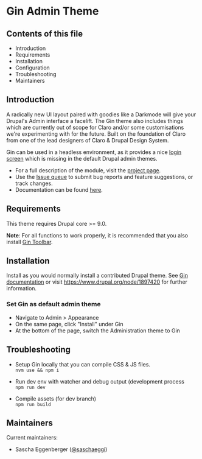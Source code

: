# Gin Admin Theme

## Contents of this file

 - Introduction
 - Requirements
 - Installation
 - Configuration
 - Troubleshooting
 - Maintainers
## Introduction

A radically new UI layout paired with goodies like a Darkmode will give your Drupal's Admin interface a facelift. The Gin theme also includes things which are currently out of scope for Claro and/or some customisations we're experimenting with for the future. Built on the foundation of Claro from one of the lead designers of Claro & Drupal Design System.

Gin can be used in a headless environment, as it provides a nice [login screen](https://drupal.org/project/gin_login) which is missing in the default Drupal admin themes.

- For a full description of the module, visit the [project page](https://www.drupal.org/project/gin).
- Use the [Issue queue](https://www.drupal.org/project/issues/gin) to submit bug reports and feature suggestions, or track changes.
- Documentation can be found [here](https://www.drupal.org/docs/contributed-themes/gin-admin-theme).
## Requirements

This theme requires Drupal core >= 9.0.

**Note**: For all functions to work properly, it is recommended that you also install [Gin Toolbar](https://drupal.org/project/gin_toolbar).

## Installation

Install as you would normally install a contributed Drupal theme. See [Gin documentation](https://www.drupal.org/drupalorg/docs/content/gin-admin-theme/installation-and-configuration) or visit https://www.drupal.org/node/1897420 for further information.

### Set Gin as default admin theme

 - Navigate to Admin > Appearance
 - On the same page, click "Install" under Gin
 - At the bottom of the page, switch the Administration theme to Gin

## Troubleshooting

- Setup Gin locally that you can compile CSS & JS files.\
`nvm use && npm i`

- Run dev env with watcher and debug output (development process\
`npm run dev`

- Compile assets (for dev branch)\
`npm run build`

## Maintainers

Current maintainers:
- Sascha Eggenberger ([@saschaeggi](https://www.drupal.org/u/saschaeggi))
